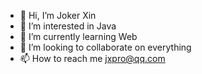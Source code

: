 - 👋 Hi, I’m Joker Xin
- 👀 I’m interested in Java
- 🌱 I’m currently learning Web
- 💞️ I’m looking to collaborate on everything
- 📫 How to reach me jxpro@qq.com

<!---
Jxpro/Jxpro is a ✨ special ✨ repository because its `README.md` (this file) appears on your GitHub profile.
You can click the Preview link to take a look at your changes.
--->
